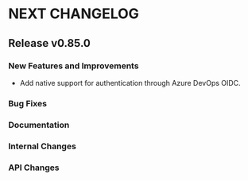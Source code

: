 # NEXT CHANGELOG

## Release v0.85.0

### New Features and Improvements

* Add native support for authentication through Azure DevOps OIDC.

### Bug Fixes

### Documentation

### Internal Changes

### API Changes
